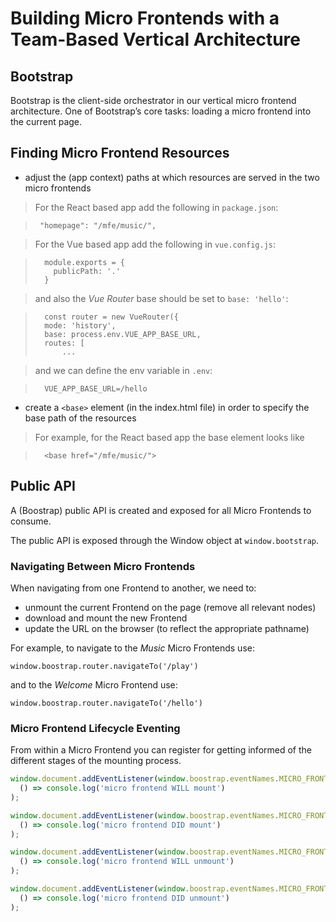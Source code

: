 # Building Micro Frontends with a Team-Based Vertical Architecture

## Bootstrap
Bootstrap is the client-side orchestrator in our vertical micro frontend architecture. 
One of Bootstrap’s core tasks: loading a micro frontend into the current page.

## Finding Micro Frontend Resources
* adjust the (app context) paths at which resources are served in the two micro frontends

> For the React based app add the following in `package.json`:

>      "homepage": "/mfe/music/",


> For the Vue based app add the following in `vue.config.js`:

>       module.exports = {
>         publicPath: '.'
>       }

> and also the *Vue Router* base should be set to `base: 'hello'`:

>       const router = new VueRouter({
>       mode: 'history',
>       base: process.env.VUE_APP_BASE_URL,
>       routes: [
>           ...

> and we can define the env variable in `.env`:

>       VUE_APP_BASE_URL=/hello


* create a `<base>` element (in the index.html file) in order to specify the base path of the resources

> For example, for the React based app the base element looks like

>       <base href="/mfe/music/">

## Public API
A (Boostrap) public API is created and exposed for all Micro Frontends to consume.

The public API is exposed through the Window object at `window.bootstrap`.

### Navigating Between Micro Frontends
When navigating from one Frontend to another, we need to:

* unmount the current Frontend on the page (remove all relevant nodes)
* download and mount the new Frontend
* update the URL on the browser (to reflect the appropriate pathname)

For example, to navigate to the *Music* Micro Frontends use:

    window.boostrap.router.navigateTo('/play')

and to the *Welcome* Micro Frontend use:

    window.boostrap.router.navigateTo('/hello')

### Micro Frontend Lifecycle Eventing
From within a Micro Frontend you can register for getting informed of the different stages 
of the mounting process.

```javascript
window.document.addEventListener(window.boostrap.eventNames.MICRO_FRONTEND_WILL_MOUNT,
  () => console.log('micro frontend WILL mount')
);

window.document.addEventListener(window.boostrap.eventNames.MICRO_FRONTEND_DID_MOUNT,
  () => console.log('micro frontend DID mount')
);

window.document.addEventListener(window.boostrap.eventNames.MICRO_FRONTEND_WILL_UNMOUNT,
  () => console.log('micro frontend WILL unmount')
);

window.document.addEventListener(window.boostrap.eventNames.MICRO_FRONTEND_DID_UNMOUNT,
  () => console.log('micro frontend DID unmount')
);
```
